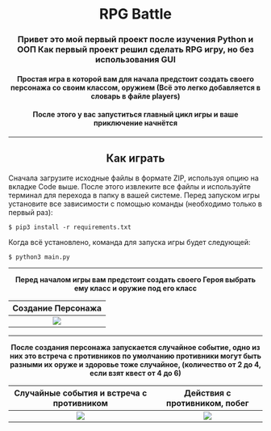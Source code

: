 <h1 align="center">RPG Battle</h1>
<h3 align="center">Привет это мой первый проект после изучения Python и ООП 
    Как первый проект решил сделать RPG игру, но без использования GUI</h3>
<h4 align="center">Простая игра в которой вам для начала предстоит создать своего персонажа со своим классом, оружием (Всё это легко добавляется в словарь в файле players)</h4>
<h4 align="center">После этого у вас запуститься главный цикл игры и ваше приключение начнётся</h4>

___
<h2 align="center">Как играть</h2>

Сначала загрузите исходные файлы в формате ZIP, используя опцию на вкладке Code выше. После этого извлеките все файлы и используйте терминал для перехода в папку в вашей системе. Перед запуском игры установите все зависимости с помощью команды (необходимо только в первый раз):
```
$ pip3 install -r requirements.txt
```
Когда всё установлено, команда для запуска игры будет следующей:
```
$ python3 main.py
```
___
<p align="center"><b>Перед началом игры вам предстоит создать своего Героя выбрать ему класс и оружие под его класс</b></p>

| Создание Персонажа |
| :-----------------: |
| ![](https://imgur.com/a3cMxqQ.gif) |
___
<p align="center"><b>После создания персонажа запускается случайное событие, одно из них это встреча с противников по умолчанию противники могут быть разными их оруже и здоровье тоже случайное, (количество от 2 до 4, если взят квест от 4 до 6)</b></p>

| Случайные события и встреча с противником | Действия с противником, побег |
|:-----------------------------------------:| :-----------------: |
|    ![](https://imgur.com/a3cMxqQ.gif)     | ![](https://imgur.com/b0Ii8sb.gif) |